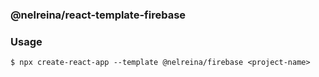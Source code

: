 ### @nelreina/react-template-firebase

### Usage


```
$ npx create-react-app --template @nelreina/firebase <project-name>
```

